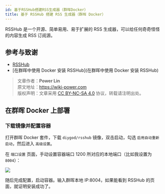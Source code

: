 ```yaml
---
id: 基于RSSHub搭建RSS生成器（群晖Docker）
title: 基于 RSSHub 搭建 RSS 生成器（群晖 Docker）
---
```


RSSHub 是一个开源、简单易用、易于扩展的 RSS 生成器，可以给任何奇奇怪怪的内容生成 RSS 订阅源。

## 参考与致谢 

- [RSSHub](https://docs.rsshub.app/)
- [在群晖中使用 Docker 安装 RSSHub](在群晖中使用 Docker 安装 RSSHub)

> 文章作者：**Power Lin**  
> 原文地址：<https://wiki-power.com>  
> 版权声明：文章采用 [CC BY-NC-SA 4.0](https://creativecommons.org/licenses/by/4.0/deed.zh) 协议，转载请注明出处。


## 在群晖 Docker 上部署


### 下载镜像并配置容器

打开群晖 Docker 套件，下载 `diygod/rsshub` 镜像，双击启动，勾选 `启用自动重新启动`，然后进入 `高级设置`。

在 `端口设置` 页面，手动设置容器端口 1200 所对应的本地端口（比如我设置为 `8004`）：

![](https://wiki-media-1253965369.cos.ap-guangzhou.myqcloud.com/img/20210504085806.png)

随后完成配置，启动容器。输入群晖本地 IP:8004，如果能看到 RSSHub 的页面，就证明安装成功了。


